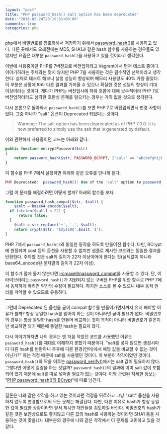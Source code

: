 ```yaml
---
layout: "post"
title: "PHP password_hash() salt option has been deprecated"
date: "2016-02-24T20:19:31+09:00"
comments: true
categories: php
---
```


php에서 비밀번호를 암호화해서 저장하기 위해서 [password_hash()](http://php.net/manual/kr/function.password-hash.php)를 사용하고 있다. 다른 곳에서도 오래전에는 MD5, SHA1과 같은 hash 함수를 사용하는 경우들도 있었지만 요즘은 대부분 `password_hash()`을 사용하고 있을 것이라고 생각한다.

이번에 사용중이던 PHP를 7버전으로 버전업하려고 Vagrant에서 먼저 테스트 중이다. 이야기하려는 주제와는 맞지 않지만 PHP 7을 사용하는 것은 필수적인 선택이라고 생각한다. 실제로 테스트 해보니 실행 성능이 향상되며 메모리 사용량도 40% 가량 줄었다. 이 부분은 상황에 따라 다른 결과를 가져올 수 있으나 확실한 것은 성능의 향상이 기대 이상이라는 것이다. 게다가 PHP는 버전업시에 하위 호환에 대해 보수적이라 PHP 7로 버전업하더라도 심각한 호환성 문제를 일으키는 경우는 거의 없을 것으로 생각된다.

다시 본론으로 돌아와서 `password_hash()`를 보면 PHP 7로 버전업되면서 변경 사항이 있다. 그중 하나가 "salt" 옵션이 Deprecated 되었다는 것이다.

>Warning : The salt option has been deprecated as of PHP 7.0.0. It is now preferred to simply use the salt that is generated by default.

이와 관련해서 사용중이던 코드는 아래와 같다.

```php
public function encryptPassword($str)
{
	return password_hash($str, PASSWORD_BCRYPT, ["salt" => "abcdefghijklmnopqrstuvwxyz"]);
}
```

이 함수를 PHP 7에서 실행하면 아래와 같은 오류를 만나게 된다.

```php
PHP Deprecated:  password_hash(): Use of the 'salt' option to password_hash is deprecated
```

그럼 이 문제를 해결하려면 어떻게 할까? 아래의 함수를 보자.

```php
function password_hash_compat($str, $salt) {
	$salt = base64_encode($salt);
  if (strlen($salt) < 22) {
      return false;
  }
	$salt = str_replace('+', '.', $salt);
	return crypt($str, '$2y$10$'.$salt.'$');
}
```

PHP 7에서 `password_hash()`와 동일한 동작을 하도록 만들어진 함수다. 다만, BCrypt에 한정되며 cost 등의 옵션을 사용할 수 없지만 샘플로 제시한 코드와는 동일한 결과를 반환한다. 주의할 것은 salt의 길이가 22자 이상이어야 한다는 것(실제값이 아니라 base64_encode된 문자열의 길이가 22자 이상).

이 함수가 맘에 들지 않는다면 [ircmaxell/password_compat](https://github.com/ircmaxell/password_compat/blob/master/lib/password.php)을 사용할 수 있다. 단, 이 라이브러리는 `password_hash()`가 지원되지 않는 구버전 PHP를 위한 함수로 PHP 7에서 동작하게 하려면 약간의 수정이 필요하다. 하지만 소스를 볼 수 있으니 내부 동작 원리를 파악할 수 있으므로 유용하다.

---

그런데 Deprecated 된 옵션을 굳이 compat 함수를 만들어가면서까지 유지 해야할 이유가 뭘까? 항상 동일한 hash를 얻어야 하는 것이 아니라면 굳이 필요가 없다. 비밀번호의 경우는 항상 동일한 hash를 만들어 비교하는 것이 목적이 아니라 비밀번호가 같은지만 비교하면 되기 때문에 동일한 hash는 필요치 않다.

다시 이야기하자면 나의 경우는 맨 처음 적었던 코드를 사용했던 이유는 `password_hash()`를 제대로 이해하지 못했기 때문이다. "salt를 넣지 않으면 생성시마다 다른 hash를 반환하니 추후에 다른 환경(언어)에서 해당 값을 비교할 수 없는 것이 아닌가?" 하는 걱정 때문에 salt를 사용했던 것이다. 이 부분이 착각이었던 것이다. `password_hash()`와 짝을 이루는 [password_verify()](http://php.net/manual/kr/function.password-verify.php)에서는 salt 값이 필요하지 않다. 그렇다면 어떻게 검증을 하는 것일까? `password_hash()`의 결과에 이미 salt 값이 포함되어 있기 때문에 salt를 따로 넣어줄 필요가 없는 것이다. 이와 관련된 자세한 정보는 "[PHP password_hash()와 BCrypt](/2016/03/03/php-password-hash-and-bcrypt/)"에 따로 남긴다.

---

결론은 나와 같은 착각을 하고 있는 것이라면 걱정을 뒤로하고 그냥 "salt" 옵션을 사용하지 않도록 변경함으로써 모든 문제는 해결된다. 다만, 다른 이유로 hash가 항상 동일한 값이 필요한 상황이라면 앞서 제시안 대안들을 검토하길 바란다. 비밀번호의 hash가 같은 것은 보안상으로도 좋지않고 다른 값의 hash로 사용하는 것이라면 SHA1 등을 사용하는 것이 맞을테니 대부분의 경우에 나와 같은 착각에서 이 문제를 고민하고 있을 것 같다.
